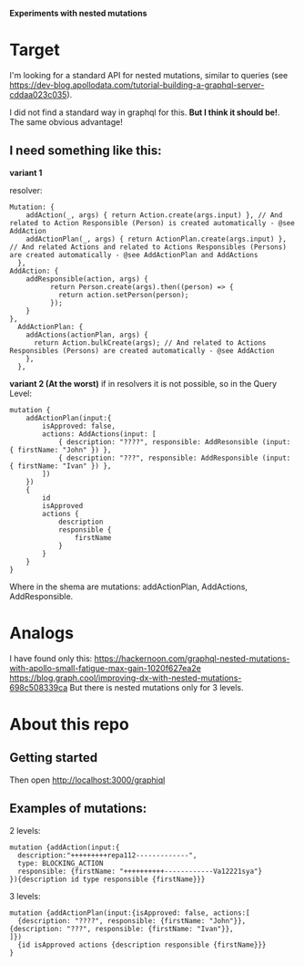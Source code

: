 **Experiments with nested mutations**

# Target
I'm looking for a standard API for nested mutations, similar to queries (see https://dev-blog.apollodata.com/tutorial-building-a-graphql-server-cddaa023c035).

I did not find a standard way in graphql for this. **But I think it should be!**. The same obvious advantage!

## I need something like this:

**variant 1**

resolver:
```
Mutation: {
    addAction(_, args) { return Action.create(args.input) }, // And related to Action Responsible (Person) is created automatically - @see AddAction
    addActionPlan(_, args) { return ActionPlan.create(args.input) }, // And related Actions and related to Actions Responsibles (Persons) are created automatically - @see AddActionPlan and AddActions
  },
AddAction: {
    addResponsible(action, args) {
          return Person.create(args).then((person) => {
            return action.setPerson(person);
          });
    }
},
  AddActionPlan: {
    addActions(actionPlan, args) {
      return Action.bulkCreate(args); // And related to Actions Responsibles (Persons) are created automatically - @see AddAction
    },
  },
```

**variant 2 (At the worst)**
if in resolvers it is not possible, so in the Query Level:
```
mutation {
    addActionPlan(input:{
        isApproved: false,
        actions: AddActions(input: [
            { description: "????", responsible: AddResonsible (input: { firstName: "John" }) },
            { description: "???", responsible: AddResponsible (input: { firstName: "Ivan" }) },
        ])
    })
    {
        id
        isApproved
        actions {
            description
            responsible {
                firstName
            }
        }
    }
}
```

Where in the shema are mutations: addActionPlan, AddActions, AddResponsible.

# Analogs
I have found only this: https://hackernoon.com/graphql-nested-mutations-with-apollo-small-fatigue-max-gain-1020f627ea2e
https://blog.graph.cool/improving-dx-with-nested-mutations-698c508339ca
But there is nested mutations only for 3 levels.

# About this repo

## Getting started



Then open [http://localhost:3000/graphiql](http://localhost:3000/graphql)

## Examples of mutations:

2 levels:
```
mutation {addAction(input:{
  description:"+++++++++repa112-------------",
  type: BLOCKING_ACTION
  responsible: {firstName: "++++++++++------------Va12221sya"}
}){description id type responsible {firstName}}}
```

3 levels:
```
mutation {addActionPlan(input:{isApproved: false, actions:[
  {description: "????", responsible: {firstName: "John"}}, {description: "???", responsible: {firstName: "Ivan"}},
]})
  {id isApproved actions {description responsible {firstName}}}
}
```


